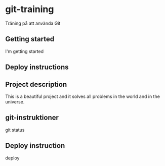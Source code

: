 # git-training
Träning på att använda Git


## Getting started
I'm getting started


## Deploy instructions

## Project description
This is a beautiful project and it solves all problems in the world and in the universe.

## git-instruktioner
git status

## Deploy instruction
deploy
